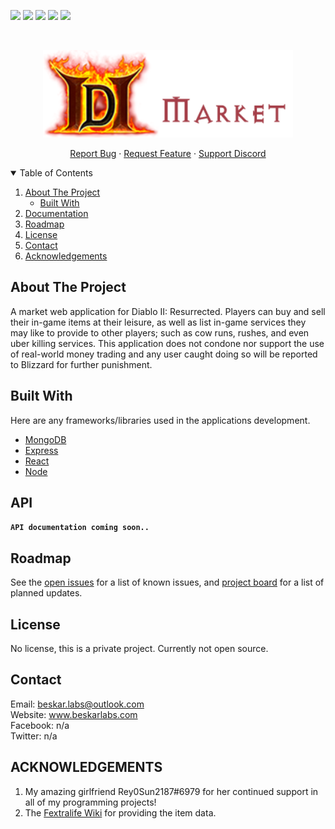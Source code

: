 <!--
*** Thanks for checking out the Best-README-Template. If you have a suggestion
*** that would make this better, please fork the repo and create a pull request
*** or simply open an issue with the tag "enhancement".
*** Thanks again! Now go create something AMAZING! :D
-->



<!-- PROJECT SHIELDS -->
<!--
*** I'm using markdown "reference style" links for readability.
*** Reference links are enclosed in brackets [ ] instead of parentheses ( ).
*** See the bottom of this document for the declaration of the reference variables
*** for contributors-url, forks-url, etc. This is an optional, concise syntax you may use.
*** https://www.markdownguide.org/basic-syntax/#reference-style-links
-->
[![][readme-shield]][readme-url]
[![][version-shield]][version-url]
![][contributors-shield]
[![][issues-shield]][issues-url]
![][keywords-shield]



<!-- PROJECT LOGO -->
<br />
<p align="center">
  <a href="#">
    <img src="https://github.com/ALCHElVlY/d2r-market/blob/main/src/frontend/public/assets/logos/D2R-Market-Logo-03.png"
         alt="Logo" width="400" height="140">
  </a>

  <!-- <h3 align="center">HLN-A</h3> -->

  <p align="center">
    <a href="https://github.com/ALCHElVlY/d2r-market/issues">Report Bug</a>
    ·
    <a href="https://github.com/ALCHElVlY/d2r-market/issues">Request Feature</a>
    ·
    <a href="https://discord.gg/WqunCan">Support Discord</a>
  </p>
</p>



<!-- TABLE OF CONTENTS -->
<details open="open">
  <summary>Table of Contents</summary>
  <ol>
    <li>
      <a href="#about-the-project">About The Project</a>
      <ul>
        <li><a href="#built-with">Built With</a></li>
      </ul>
    </li>
    <li><a href="#docs">Documentation</a></li>
    <li><a href="#roadmap">Roadmap</a></li>
    <li><a href="#license">License</a></li>
    <li><a href="#contact">Contact</a></li>
    <li><a href="#acknowledgements">Acknowledgements</a></li>
  </ol>
</details>



<!-- ABOUT THE PROJECT -->
## About The Project

<!-- [![Product Name Screen Shot][product-screenshot]](https://example.com) -->

<p>
   A market web application for Diablo II: Resurrected. Players can buy and sell their in-game items at their leisure, as well as list in-game services they may 
   like to provide to other players; such as cow runs, rushes, and even uber killing services. This application does not condone nor support the use of real-world 
   money trading and any user caught doing so will be reported to Blizzard for further punishment.
</p>



## Built With

Here are any frameworks/libraries used in the applications development.
* [MongoDB](https://www.mongodb.com/cloud)
* [Express](http://expressjs.com/)
* [React](https://reactjs.org/)
* [Node](https://nodejs.org/en/)



<!-- API Documentation -->
## API

<code>__API documentation coming soon..__</code>



<!-- ROADMAP -->
## Roadmap

See the [open issues](https://github.com/ALCHElVlY/d2r-market/issues) for a list of known issues, and [project board](https://github.com/ALCHElVlY/d2r-market/projects/1) for a list of planned updates.



<!-- LICENSE -->
## License

No license, this is a private project. Currently not open source.



<!-- CONTACT -->
## Contact

Email: beskar.labs@outlook.com<br>
Website: www.beskarlabs.com<br>
Facebook: n/a<br>
Twitter: n/a


<!-- ACKNOWLEDGEMENTS -->
## ACKNOWLEDGEMENTS

1. My amazing girlfriend Rey0Sun2187#6979 for her continued support in all of my programming projects!
2. The [Fextralife Wiki](https://diablo2.wiki.fextralife.com) for providing the item data.


<!-- MARKDOWN LINKS & IMAGES -->
<!-- https://www.markdownguide.org/basic-syntax/#reference-style-links -->
[readme-shield]: https://img.shields.io/badge/readme%20style-standard-blue.svg?style=for-the-badge
[readme-url]: https://github.com/ALCHElVlY/d2r-market#readme
[version-shield]: https://img.shields.io/github/v/tag/ALCHElVlY/d2r-market?label=version&style=for-the-badge
[version-url]: https://github.com/ALCHElVlY/d2r-market/releases
[issues-shield]: https://img.shields.io/github/issues/ALCHElVlY/d2r-market?color=blue&style=for-the-badge
[issues-url]: https://github.com/ALCHElVlY/d2r-market/issues
[contributors-shield]: https://img.shields.io/github/contributors/ALCHElVlY/d2r-market?color=blue&style=for-the-badge
[keywords-shield]: https://img.shields.io/github/package-json/keywords/ALCHElVlY/d2r-market?color=blue&style=for-the-badge
